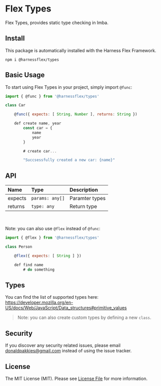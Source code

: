 # Flex Types

Flex Types, provides static type checking in Imba.

Install
-------

This package is automatically installed with the Harness Flex Framework.

```
npm i @harnessflex/types
```

Basic Usage
-----------

To start using Flex Types in your project, simply import `@func`:

```js
import { @func } from '@harnessflex/types'

class Car

    @func({ expects: [ String, Number ], returns: String })

    def create name, year
        const car = {
            name
            year
        }

        # create car...

        "Succsessfully created a new car: {name}"

```

API
---

Name    | Type            | Description    |
:-------|:---------------|:----------------|
expects | `params: any[]` | Paramter types |
returns | `type: any`     | Return type    |

<br />

Note: you can also use `@flex` instead of `@func`:

```js
import { @flex } from '@harnessflex/types'

class Person

    @flex({ expects: [ String ] })

    def find name
        # do something

```

Types
-----

You can find the list of supported types here: https://developer.mozilla.org/en-US/docs/Web/JavaScript/Data_structures#primitive_values

> Note: you can also create custom types by defining a new `class`.

Security
-------

If you discover any security related issues, please email donaldpakkies@gmail.com instead of using the issue tracker.

License
-------

The MIT License (MIT). Please see [License File](LICENSE) for more information.
